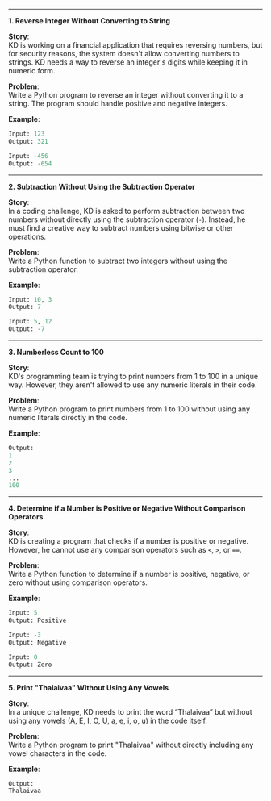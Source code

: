 

---

**1. Reverse Integer Without Converting to String**

**Story**:  
KD is working on a financial application that requires reversing numbers, but for security reasons, the system doesn't allow converting numbers to strings. KD needs a way to reverse an integer's digits while keeping it in numeric form.

**Problem**:  
Write a Python program to reverse an integer without converting it to a string. The program should handle positive and negative integers.

**Example**:
```python
Input: 123
Output: 321

Input: -456
Output: -654
```

---

**2. Subtraction Without Using the Subtraction Operator**

**Story**:  
In a coding challenge, KD is asked to perform subtraction between two numbers without directly using the subtraction operator (`-`). Instead, he must find a creative way to subtract numbers using bitwise or other operations.

**Problem**:  
Write a Python function to subtract two integers without using the subtraction operator.

**Example**:
```python
Input: 10, 3
Output: 7

Input: 5, 12
Output: -7
```

---

**3. Numberless Count to 100**

**Story**:  
KD's programming team is trying to print numbers from 1 to 100 in a unique way. However, they aren't allowed to use any numeric literals in their code.

**Problem**:  
Write a Python program to print numbers from 1 to 100 without using any numeric literals directly in the code.

**Example**:
```python
Output: 
1
2
3
...
100
```

---

**4. Determine if a Number is Positive or Negative Without Comparison Operators**

**Story**:  
KD is creating a program that checks if a number is positive or negative. However, he cannot use any comparison operators such as `<`, `>`, or `==`.

**Problem**:  
Write a Python function to determine if a number is positive, negative, or zero without using comparison operators.

**Example**:
```python
Input: 5
Output: Positive

Input: -3
Output: Negative

Input: 0
Output: Zero
```

---

**5. Print "Thalaivaa" Without Using Any Vowels**

**Story**:  
In a unique challenge, KD needs to print the word “Thalaivaa” but without using any vowels (A, E, I, O, U, a, e, i, o, u) in the code itself.

**Problem**:  
Write a Python program to print "Thalaivaa" without directly including any vowel characters in the code.

**Example**:
```python
Output:
Thalaivaa
```
